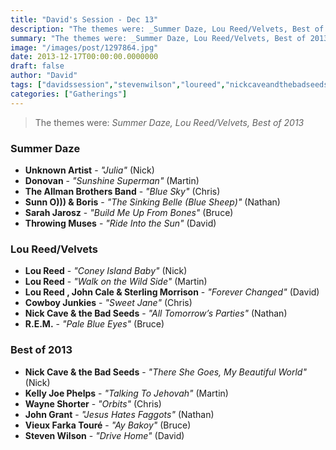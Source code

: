 ```yaml
---
title: "David's Session - Dec 13"
description: "The themes were: _Summer Daze, Lou Reed/Velvets, Best of 2013_"
summary: "The themes were: _Summer Daze, Lou Reed/Velvets, Best of 2013_"
image: "/images/post/1297864.jpg"
date: 2013-12-17T00:00:00.0000000
draft: false
author: "David"
tags: ["davidssession","stevenwilson","loureed","nickcaveandthebadseeds","cowboyjunkies","theallmanbrothersband","throwingmuses","sarahjarosz","kellyjoephelps","rem","johngrant","boris","wayneshorter","sunno","donovan","johncale","unknownartist","vieuxfarkatouré","sterlingmorrison"]
categories: ["Gatherings"]
---
```

> The themes were: _Summer Daze, Lou Reed/Velvets, Best of 2013_
### Summer Daze
- **Unknown Artist** - _"Julia"_ (Nick)
- **Donovan** - _"Sunshine Superman"_ (Martin)
- **The Allman Brothers Band** - _"Blue Sky"_ (Chris)
- **Sunn O))) & Boris** - _"The Sinking Belle (Blue Sheep)"_ (Nathan)
- **Sarah Jarosz** - _"Build Me Up From Bones"_ (Bruce)
- **Throwing Muses** - _"Ride Into the Sun"_ (David)
### Lou Reed/Velvets
- **Lou Reed** - _"Coney Island Baby"_ (Nick)
- **Lou Reed** - _"Walk on the Wild Side"_ (Martin)
- **Lou Reed , John Cale & Sterling Morrison** - _"Forever Changed"_ (David)
- **Cowboy Junkies** - _"Sweet Jane"_ (Chris)
- **Nick Cave & the Bad Seeds** - _"All Tomorrow’s Parties"_ (Nathan)
- **R.E.M.** - _"Pale Blue Eyes"_ (Bruce)
### Best of 2013
- **Nick Cave & the Bad Seeds** - _"There She Goes, My Beautiful World"_ (Nick)
- **Kelly Joe Phelps** - _"Talking To Jehovah"_ (Martin)
- **Wayne Shorter** - _"Orbits"_ (Chris)
- **John Grant** - _"Jesus Hates Faggots"_ (Nathan)
- **Vieux Farka Touré** - _"Ay Bakoy"_ (Bruce)
- **Steven Wilson** - _"Drive Home"_ (David)
